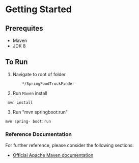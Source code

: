 # Getting Started

## Prerequites

- Maven
- JDK 8

## To Run

1. Navigate to root of folder
    ```shell
        */SpringFoodTruckFinder
    ```
     
2. Run `Maven` install
  ```shell
   mvn install 
  ``` 
  
 3. Run "mvn springboot:run"
 ```shell 
 mvn spring- boot:run
 ``` 
 
### Reference Documentation
For further reference, please consider the following sections:

* [Official Apache Maven documentation](https://maven.apache.org/guides/index.html)

